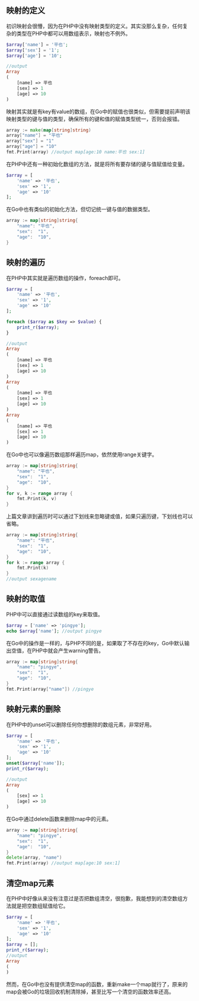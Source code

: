 ## 映射的定义

初识映射会很懵，因为在PHP中没有映射类型的定义。其实没那么复杂，任何复杂的类型在PHP中都可以用数组表示，映射也不例外。
```php
$array['name'] = '平也';
$array['sex'] = '1';
$array['age'] = '10';

//output
Array
(
    [name] => 平也
    [sex] => 1
    [age] => 10
)
```

映射其实就是有key有value的数组，在Go中的赋值也很类似，但需要提前声明该映射类型的键与值的类型，确保所有的键和值的赋值类型统一，否则会报错。
```go
array := make(map[string]string)
array["name"] = "平也"
array["sex"] = "1"
array["age"] = "10"
fmt.Print(array) //output map[age:10 name:平也 sex:1]
```

在PHP中还有一种初始化数组的方法，就是将所有要存储的键与值赋值给变量。
```php
$array = [
	'name' => '平也',
	'sex' => '1',
	'age' => '10'
];
```

在Go中也有类似的初始化方法，但切记统一键与值的数据类型。
```go
array := map[string]string{
	"name": "平也",
	"sex":  "1",
	"age":  "10",
}
```

## 映射的遍历

在PHP中其实就是遍历数组的操作，foreach即可。
```php
$array = [
	'name' => '平也',
	'sex' => '1',
	'age' => '10'
];

foreach ($array as $key => $value) {
	print_r($array);
}

//output
Array
(
    [name] => 平也
    [sex] => 1
    [age] => 10
)
Array
(
    [name] => 平也
    [sex] => 1
    [age] => 10
)
Array
(
    [name] => 平也
    [sex] => 1
    [age] => 10
)
```

在Go中也可以像遍历数组那样遍历map，依然使用range关键字。
```go
array := map[string]string{
	"name": "平也",
	"sex":  "1",
	"age":  "10",
}
for v, k := range array {
	fmt.Print(k, v)
}
```

上篇文章讲到遍历时可以通过下划线来忽略键或值，如果只遍历键，下划线也可以省略。
```go
array := map[string]string{
	"name": "平也",
	"sex":  "1",
	"age":  "10",
}
for k := range array {
	fmt.Print(k)
}
//output sexagename
```

## 映射的取值

PHP中可以直接通过读数组的key来取值。
```php
$array = ['name' => 'pingye'];
echo $array['name']; //output pingye
```

在Go中的操作是一样的，与PHP不同的是，如果取了不存在的key，Go中默认输出空值，在PHP中就会产生warning警告。
```go
array := map[string]string{
	"name": "pingye",
	"sex":  "1",
	"age":  "10",
}
fmt.Print(array["name"]) //pingye
```

## 映射元素的删除

在PHP中的unset可以删除任何你想删除的数组元素，非常好用。
```php
$array = [
	'name' => '平也',
	'sex' => '1',
	'age' => '10'
];
unset($array['name']);
print_r($array);

//output
Array
(
    [sex] => 1
    [age] => 10
)
```

在Go中通过delete函数来删除map中的元素。
```go
array := map[string]string{
	"name": "pingye",
	"sex":  "1",
	"age":  "10",
}
delete(array, "name")
fmt.Print(array) //output map[age:10 sex:1]
```

## 清空map元素

在PHP中好像从来没有注意过是否把数组清空，很抱歉，我能想到的清空数组方法就是把空数组赋值给它。
```php
$array = [
	'name' => '平也',
	'sex' => '1',
	'age' => '10'
];
$array = [];
print_r($array);
//output
Array
(
)
```

然而，在Go中也没有提供清空map的函数，重新make一个map就行了，原来的map会被Go的垃圾回收机制清除掉，甚至比写一个清空的函数效率还高。